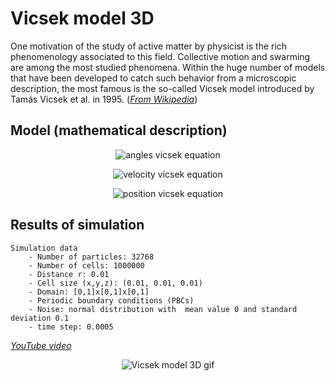 # Vicsek model 3D
One motivation of the study of active matter by physicist is the rich phenomenology associated to this field. Collective motion and swarming are among the most studied phenomena. Within the huge number of models that have been developed to catch such behavior from a microscopic description, the most famous is the so-called Vicsek model introduced by Tamás Vicsek et al. in 1995. (*[From Wikipedia](https://en.wikipedia.org/wiki/Vicsek_model)*)

## Model (mathematical description)
<p align="center">
    <img src="https://latex.codecogs.com/gif.latex?%5Cbegin%7Bpmatrix%7D%20%5Ctheta_i%28t&plus;%5CDelta%20t%29%5C%5C%20%5Calpha_i%28t&plus;%5CDelta%20t%29%20%5Cend%7Bpmatrix%7D%20%3D%20%5Cbegin%7Bpmatrix%7D%20%3C%5Ctheta_i%28t%29%3E_%7B%7Cr_i-r_j%7C%3Cr%7D%5C%5C%20%3C%5Calpha_i%28t%29%3E_%7B%7Cr_i-r_j%7C%3Cr%7D%20%5Cend%7Bpmatrix%7D%20&plus;%20%5Cbegin%7Bpmatrix%7D%20%5Ceta_i%28t%29%5C%5C%20%5Cdelta_i%28t%29%20%5Cend%7Bpmatrix%7D" alt="angles vicsek equation"/>
</p>

<p align="center">
    <img src="https://latex.codecogs.com/gif.latex?%5Cbegin%7Bpmatrix%7D%20v_i_x%28t&plus;%5CDelta%20t%29%5C%5C%20v_i_y%28t&plus;%5CDelta%20t%29%5C%5C%20v_i_z%28t&plus;%5CDelta%20t%29%20%5Cend%7Bpmatrix%7D%20%3D%20%5Cbegin%7Bpmatrix%7D%20%5Ccos%28%5Ctheta_i%28t&plus;%5CDelta%20t%29%29%5Ccdot%5Csin%28%5Calpha_i%28t&plus;%5CDelta%20t%29%29%5C%5C%20%5Csin%28%5Ctheta_i%28t&plus;%5CDelta%20t%29%29%5Ccdot%5Csin%28%5Calpha_i%28t&plus;%5CDelta%20t%29%29%5C%5C%20%5Ccos%28%5Calpha_i%28t&plus;%5CDelta%20t%29%29%20%5Cend%7Bpmatrix%7D" alt="velocity vicsek equation"/>
</p>

<p align="center">
    <img src="https://latex.codecogs.com/gif.latex?%5Cbegin%7Bpmatrix%7D%20r_i_x%28t&plus;%5CDelta%20t%29%5C%5C%20r_i_y%28t&plus;%5CDelta%20t%29%5C%5C%20r_i_z%28t&plus;%5CDelta%20t%29%20%5Cend%7Bpmatrix%7D%20%3D%20%5Cbegin%7Bpmatrix%7D%20r_i_x%28t%29%5C%5C%20r_i_y%28t%29%5C%5C%20r_i_z%28t%29%20%5Cend%7Bpmatrix%7D%20&plus;%20%5Cbegin%7Bpmatrix%7D%20v_i_x%28t&plus;%5CDelta%20t%29%5C%5C%20v_i_y%28t&plus;%5CDelta%20t%29%5C%5C%20v_i_z%28t&plus;%5CDelta%20t%29%20%5Cend%7Bpmatrix%7D%20%5Ccdot%20%5CDelta%20t" alt="position vicsek equation"/>
</p>

## Results of simulation
    Simulation data
        - Number of particles: 32768
        - Number of cells: 1000000
        - Distance r: 0.01
        - Cell size (x,y,z): (0.01, 0.01, 0.01)
        - Domain: [0,1]x[0,1]x[0,1]
        - Periodic boundary conditions (PBCs)
        - Noise: normal distribution with  mean value 0 and standard deviation 0.1
        - time step: 0.0005

*[YouTube video](https://www.youtube.com/watch?v=bdM_bWoDwRQ&list=PLTpZ9v8ENQMJVJwOPfPiuxZl0e-zPw4Wy&t=24s&index=12)*


<p align="center">
  <img src="https://github.com/planelles20/particle-system-simulations/blob/master/example1/img/vicsek3D.gif?raw=true" alt="Vicsek model 3D gif"/>
</p>
